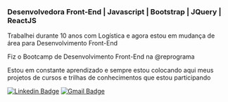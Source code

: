### Desenvolvedora Front-End | Javascript | Bootstrap | JQuery | ReactJS

  Trabalhei durante 10 anos com Logística e agora estou em mudança de área para Desenvolvimento Front-End
  
  Fiz o Bootcamp de Desenvolvimento Front-End na @reprograma
  
  Estou em constante aprendizado e sempre estou colocando aqui meus projetos de cursos e trilhas de conhecimentos que estou participando

[![Linkedin Badge](https://img.shields.io/badge/-linkedIn-blue?style=flat-square&logo=Linkedin&logoColor=white&link=https://www.linkedin.com/in/tanejasaksham/)](https://www.linkedin.com/in/carolaraujodev/)      [![Gmail Badge](https://img.shields.io/badge/-gmail-c14438?style=flat-square&logo=Gmail&logoColor=white&link=mailto:ola.lorenarabelo@gmail.com)](mailto:carolaraujodev@gmail.com)

